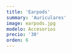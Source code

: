 ```yaml
---
title: 'Earpods'
summary: 'Auriculares'
image: earpods.jpg
modelo: Accesorios
precio: '30'
orden: 6
---
```


